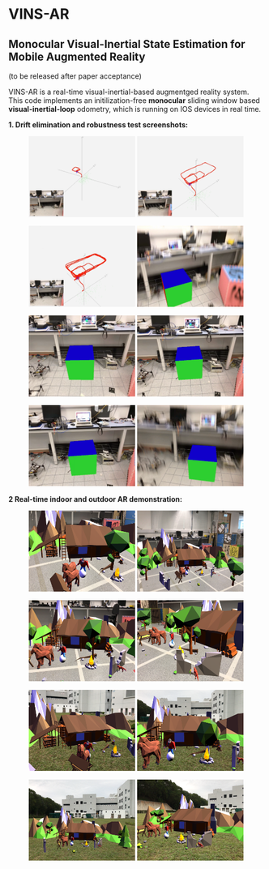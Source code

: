 # VINS-AR
## Monocular Visual-Inertial State Estimation for Mobile Augmented Reality

(to be released after paper acceptance)

VINS-AR is a real-time visual-inertial-based augmentged reality system. This code implements an initilization-free **monocular** sliding window based **visual-inertial-loop** odometry, which is running on IOS devices in real time. 


**1. Drift elimination and robustness test screenshots:**

<figure class="half">
    <a href="https://github.com/PeiliangLi/VINS-AR/blob/master/support_material
/2v.png" ><img src="https://github.com/PeiliangLi/VINS-AR/blob/master/support_material/2v.png" width="210" height="160"></a>
    <a href="https://github.com/PeiliangLi/VINS-AR/blob/master/support_material
/4v.png"><img src="https://github.com/PeiliangLi/VINS-AR/blob/master/support_material/4v.png" width="210" height="160"></a>
</figure>

<figure class="half">
    <a href="https://github.com/PeiliangLi/VINS-AR/blob/master/support_material
/7v.png" ><img src="https://github.com/PeiliangLi/VINS-AR/blob/master/support_material/7v.png" width="210" height="160"></a>
    <a href="https://github.com/PeiliangLi/VINS-AR/blob/master/support_material
/blur2.png"><img src="https://github.com/PeiliangLi/VINS-AR/blob/master/support_material/blur2.png" width="210" height="160"></a>
</figure>

<figure class="half">
    <a href="https://github.com/PeiliangLi/VINS-AR/blob/master/support_material
/2i.png" ><img src="https://github.com/PeiliangLi/VINS-AR/blob/master/support_material/2i.png" width="210" height="160"></a>
    <a href="https://github.com/PeiliangLi/VINS-AR/blob/master/support_material
/4i.png"><img src="https://github.com/PeiliangLi/VINS-AR/blob/master/support_material/4i.png" width="210" height="160"></a>
</figure>

<figure class="half">
    <a href="https://github.com/PeiliangLi/VINS-AR/blob/master/support_material
/7i.png" ><img src="https://github.com/PeiliangLi/VINS-AR/blob/master/support_material/7i.png" width="210" height="160"></a>
    <a href="https://github.com/PeiliangLi/VINS-AR/blob/master/support_material
/blur3.png"><img src="https://github.com/PeiliangLi/VINS-AR/blob/master/support_material/blur3.png" width="210" height="160"></a>
</figure>



**2 Real-time indoor and outdoor AR demonstration:**

<figure class="half">
    <a href="https://github.com/PeiliangLi/VINS-AR/blob/master/support_material
/indoor2.png" ><img src="https://github.com/PeiliangLi/VINS-AR/blob/master/support_material/indoor2.png" width="210" height="160"></a>
    <a href="https://github.com/PeiliangLi/VINS-AR/blob/master/support_material
/indoor1.png"><img src="https://github.com/PeiliangLi/VINS-AR/blob/master/support_material/indoor1.png" width="210" height="160"></a>
</figure>

<figure class="half">
    <a href="https://github.com/PeiliangLi/VINS-AR/blob/master/support_material
/indoor3.png" ><img src="https://github.com/PeiliangLi/VINS-AR/blob/master/support_material/indoor3.png" width="210" height="160"></a>
    <a href="https://github.com/PeiliangLi/VINS-AR/blob/master/support_material
/indoor4.png"><img src="https://github.com/PeiliangLi/VINS-AR/blob/master/support_material/indoor4.png" width="210" height="160"></a>
</figure>

<figure class="half">
    <a href="https://github.com/PeiliangLi/VINS-AR/blob/master/support_material
/farm3.png" ><img src="https://github.com/PeiliangLi/VINS-AR/blob/master/support_material/farm3.png" width="210" height="160"></a>
    <a href="https://github.com/PeiliangLi/VINS-AR/blob/master/support_material
/farm4.png"><img src="https://github.com/PeiliangLi/VINS-AR/blob/master/support_material/farm4.png" width="210" height="160"></a>
</figure>

<figure class="half">
    <a href="https://github.com/PeiliangLi/VINS-AR/blob/master/support_material
/farm1.png" ><img src="https://github.com/PeiliangLi/VINS-AR/blob/master/support_material/farm1.png" width="210" height="160"></a>
    <a href="https://github.com/PeiliangLi/VINS-AR/blob/master/support_material
/farm2.png"><img src="https://github.com/PeiliangLi/VINS-AR/blob/master/support_material/farm2.png" width="210" height="160"></a>
</figure>
